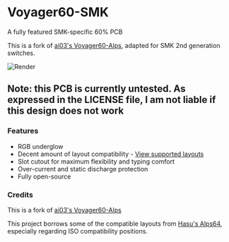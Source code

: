 # Voyager60-SMK

A fully featured SMK-specific 60% PCB

This is a fork of [ai03's Voyager60-Alps](https://github.com/ai03-2725/Voyager60/tree/alps), adapted for SMK 2nd generation switches.

![Render](https://raw.githubusercontent.com/staticintlucas/Voyager60-SMK/master/Renders/Front.png)

## Note: this PCB is currently untested. As expressed in the LICENSE file, I am not liable if this design does not work

### Features

* RGB underglow
* Decent amount of layout compatibility - [View supported layouts](http://www.keyboard-layout-editor.com/#/gists/c867bdba7e5ae8be282f77a242bacf66)
* Slot cutout for maximum flexibility and typing comfort
* Over-current and static discharge protection
* Fully open-source

### Credits

This is a fork of [ai03's Voyager60-Alps](https://github.com/ai03-2725/Voyager60/tree/alps)

This project borrows some of the compatible layouts from [Hasu's Alps64](https://github.com/tmk/alps64), especially regarding ISO compatibility positions.
